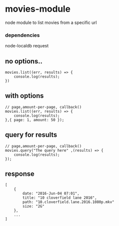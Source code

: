 # movies-module
node module to list movies from a specific url
### dependencies
node-localdb request

## no options..
```
movies.list((err, results) => {
    console.log(results);
})
```

## with options
```
// page,amount-per-page, callback()
movies.list((err, results) => {
    console.log(results);
},{ page: 1, amount: 50 });
```

## query for results
```
// page,amount-per-page, callback()
movies.query("The query here" ,(results) => {
    console.log(results);
});
```

## response
```
[
    {
        date: "2016-Jun-04 07:01",
        title: "10 cloverfield lane 2016",
        path: "10.cloverfield.lane.2016.1080p.mkv"
        size: "2G"
    },
    ...
]
```
